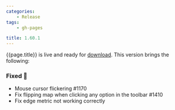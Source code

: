```yaml
---
categories:
    - Release
tags:
    - gh-pages

title: 1.60.1
---
```


{{page.title}} is live and ready for [download](https://github.com/MaibornWolff/codecharta/releases/tag/{{page.title}}). This version brings the following:

### Fixed 🐞

-   Mouse cursor flickering #1170
-   Fix flipping map when clicking any option in the toolbar #1410
-   Fix edge metric not working correctly